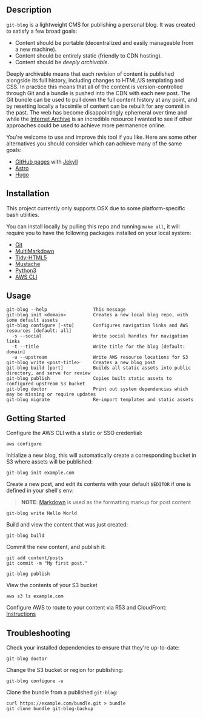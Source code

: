 Description
-----------

`git-blog` is a lightweight CMS for publishing a personal blog. It was created to satisfy a few broad goals:

- Content should be portable (decentralized and easily manageable from a new machine).
- Content should be entirely static (friendly to CDN hosting).
- Content should be *deeply archivable*.

Deeply archivable means that each revision of content is published alongside its full history, including changes to HTML/JS templating and CSS. In practice this means that all of the content is version-controlled through Git and a bundle is pushed into the CDN with each new post. The Git bundle can be used to pull down the full content history at any point, and by resetting locally a facsimile of content can be rebuilt for any commit in the past. The web has become disappointingly ephemeral over time and while the [Internet Archive](https://archive.org/) is an incredible resource I wanted to see if other approaches could be used to achieve more permanence online.

You're welcome to use and improve this tool if you like. Here are some other alternatives you should consider which can achieve many of the same goals:

- [GitHub pages](https://pages.github.com/) with [Jekyll](https://jekyllrb.com/)
- [Astro](https://astro.build/)
- [Hugo](https://gohugo.io/)


Installation
------------

This project currently only supports OSX due to some platform-specific bash utilities.

You can install locally by pulling this repo and running `make all`, it will require you to have the following packages installed on your local system:

- [Git](https://git-scm.com/book/en/v2/Getting-Started-Installing-Git)
- [MultiMarkdown](https://fletcher.github.io/MultiMarkdown-5/installation)
- [Tidy-HTML5](http://www.html-tidy.org/#homepage19700601get_tidy)
- [Mustache](https://github.com/tests-always-included/mo)
- [Python3](https://www.python.org/downloads)
- [AWS CLI](http://docs.aws.amazon.com/cli/latest/userguide/installing.html)


Usage
-----

```
git-blog --help                 This message
git-blog init <domain>          Creates a new local blog repo, with some default assets
git-blog configure [-stu]       Configures navigation links and AWS resources [default: all]
  -s --social                   Write social handles for navigation links
  -t --title                    Write title for the blog [default: domain]
  -u --upstream                 Write AWS resource locations for S3
git-blog write <post-title>     Creates a new blog post
git-blog build [port]           Builds all static assets into public directory, and serve for review
git-blog publish                Copies built static assets to configured upstream S3 bucket
git-blog doctor                 Print out system dependencies which may be missing or require updates
git-blog migrate                Re-import templates and static assets
```


Getting Started
---------------

Configure the AWS CLI with a static or SSO credential:
```
aws configure
```

Initialize a new blog, this will automatically create a corresponding bucket in S3 where assets will be published:
```
git-blog init example.com
```

Create a new post, and edit its contents with your default `$EDITOR` if one is defined in your shell's env:

> **NOTE**: [Markdown](https://daringfireball.net/projects/markdown/) is used as the formatting markup for post content

```
git-blog write Hello World
```

Build and view the content that was just created:
```
git-blog build
```

Commit the new content, and publish it:
```
git add content/posts
git commit -m "My first post."

git-blog publish
```

View the contents of your S3 bucket
```
aws s3 ls example.com
```

Configure AWS to route to your content via R53 and CloudFront: [Instructions](https://docs.aws.amazon.com/Route53/latest/DeveloperGuide/getting-started-cloudfront-overview.html)


Troubleshooting
---------------

Check your installed dependencies to ensure that they're up-to-date:
```
git-blog doctor
```

Change the S3 bucket or region for publishing:
```
git-blog configure -u
```

Clone the bundle from a published `git-blog`:
```
curl https://example.com/bundle.git > bundle
git clone bundle git-blog-backup
```
